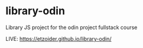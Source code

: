 # library-odin
Library JS project for the odin project fullstack course

LIVE: https://etzoider.github.io/library-odin/

